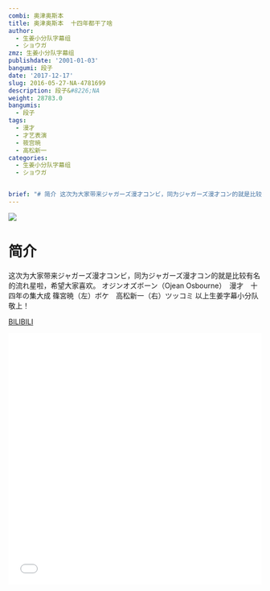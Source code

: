 ```yaml
---
combi: 奥津奥斯本
title: 奥津奥斯本  十四年都干了啥
author:
  - 生姜小分队字幕组
  - ショウガ
zmz: 生姜小分队字幕组
publishdate: '2001-01-03'
bangumi: 段子
date: '2017-12-17'
slug: 2016-05-27-NA-4781699
description: 段子&#8226;NA
weight: 28783.0
bangumis:
  - 段子
tags:
  - 漫才
  - 才艺表演
  - 筱宫暁
  - 高松新一
categories:
  - 生姜小分队字幕组
  - ショウガ


brief: "# 简介 这次为大家带来ジャガーズ漫才コンビ，同为ジャガーズ漫才コン的就是比较有名的流れ星啦，希望大家喜欢。 オジンオズボーン（Ojean Osbourne） 漫才 十四年の集大成 篠宮暁（左）ボケ 高松新一（右）ツッコミ 以上生姜字幕小分队 敬上！"
---
```

![](https://i.imgur.com/WmrQALq.png)
# 简介  
这次为大家带来ジャガーズ漫才コンビ，同为ジャガーズ漫才コン的就是比较有名的流れ星啦，希望大家喜欢。
オジンオズボーン（Ojean Osbourne）　漫才　十四年の集大成
篠宮暁（左）ボケ　高松新一（右）ツッコミ
以上生姜字幕小分队  敬上！

  [BILIBILI](https://www.bilibili.com/video/av4781699/)

<div class="vcontainer">  <iframe class="video" src="//www.bilibili.com/blackboard/player.html?aid=4781699" width="100%" height="500" frameborder="0" allowfullscreen="allowfullscreen"></iframe></div>
